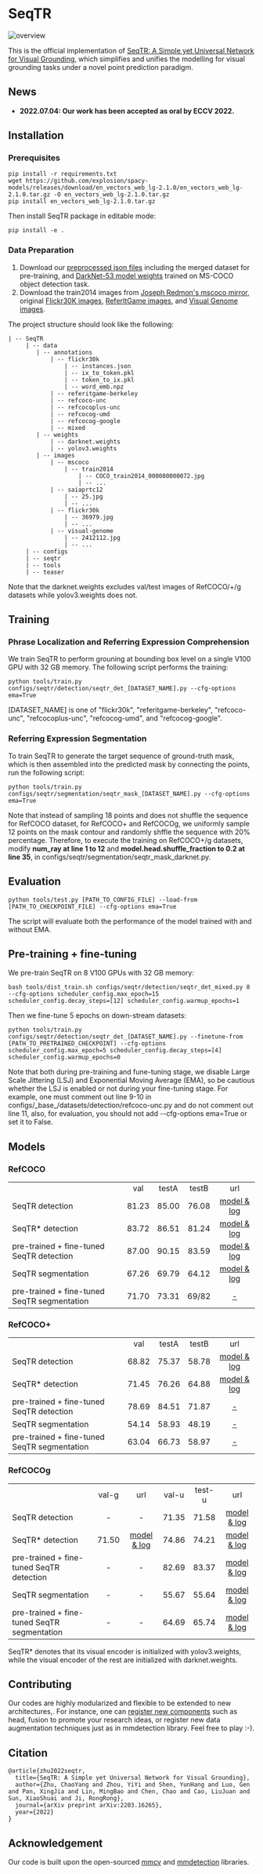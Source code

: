 # SeqTR

![overview](./teaser/overview.png)  

This is the official implementation of [SeqTR: A Simple yet Universal Network for Visual Grounding](https://arxiv.org/abs/2203.16265), which simplifies and unifies the modelling for visual grounding tasks under a novel point prediction paradigm. 

<!-- To this end, different grounding tasks can be tackled in one network with the simple cross-entropy loss. We surpass or maintain on par with state-of-the-arts, and also outperform a set of larget-scale pre-trained models with much less expenditure, suggesting a simple and universal approach is indeed feasible. -->

## News

- **2022.07.04: Our work has been accepted as oral by ECCV 2022.**


## Installation

### Prerequisites

```
pip install -r requirements.txt
wget https://github.com/explosion/spacy-models/releases/download/en_vectors_web_lg-2.1.0/en_vectors_web_lg-2.1.0.tar.gz -O en_vectors_web_lg-2.1.0.tar.gz
pip install en_vectors_web_lg-2.1.0.tar.gz
```
Then install SeqTR package in editable mode:
```
pip install -e .
```

### Data Preparation

1. Download our [preprocessed json files](https://drive.google.com/drive/folders/1IXnSieVr5CHF2pVJpj0DlwC6R3SbfolU?usp=sharing) including the merged dataset for pre-training, and [DarkNet-53 model weights](https://drive.google.com/drive/folders/1W8y_WS-8cnuU0LnF8e1v8ZowZvpEaolk?usp=sharing) trained on MS-COCO object detection task.
2. Download the train2014 images from [Joseph Redmon's mscoco mirror](https://pjreddie.com/projects/coco-mirror/), original [Flickr30K images](http://shannon.cs.illinois.edu/DenotationGraph/), [ReferItGame images](https://drive.google.com/file/d/1R6Tm7tQTHCil6A_eOhjudK3rgaBxkD2t/view?usp=sharing), and [Visual Genome images](http://visualgenome.org/api/v0/api_home.html).

The project structure should look like the following:

```
| -- SeqTR
     | -- data
        | -- annotations
            | -- flickr30k
                | -- instances.json
                | -- ix_to_token.pkl
                | -- token_to_ix.pkl
                | -- word_emb.npz
            | -- referitgame-berkeley
            | -- refcoco-unc
            | -- refcocoplus-unc
            | -- refcocog-umd
            | -- refcocog-google
            | -- mixed
        | -- weights
            | -- darknet.weights
            | -- yolov3.weights
        | -- images
            | -- mscoco
                | -- train2014
                    | -- COCO_train2014_000000000072.jpg
                    | -- ...
            | -- saiaprtc12
                | -- 25.jpg
                | -- ...
            | -- flickr30k
                | -- 36979.jpg
                | -- ...
            | -- visual-genome
                | -- 2412112.jpg
                | -- ...
     | -- configs
     | -- seqtr
     | -- tools
     | -- teaser
```
Note that the darknet.weights excludes val/test images of RefCOCO/+/g datasets while yolov3.weights does not.

## Training

### Phrase Localization and Referring Expression Comprehension

We train SeqTR to perform grouning at bounding box level on a single V100 GPU with 32 GB memory. The following script performs the training:
```
python tools/train.py configs/seqtr/detection/seqtr_det_[DATASET_NAME].py --cfg-options ema=True
```
[DATASET_NAME] is one of "flickr30k", "referitgame-berkeley", "refcoco-unc", "refcocoplus-unc", "refcocog-umd", and "refcocog-google".

### Referring Expression Segmentation

To train SeqTR to generate the target sequence of ground-truth mask, which is then assembled into the predicted mask by connecting the points, run the following script:

```
python tools/train.py configs/seqtr/segmentation/seqtr_mask_[DATASET_NAME].py --cfg-options ema=True
```

Note that instead of sampling 18 points and does not shuffle the sequence for RefCOCO dataset, for RefCOCO+ and RefCOCOg, we uniformly sample 12 points on the mask contour and randomly shffle the sequence with 20% percentage. Therefore, to execute the training on RefCOCO+/g datasets, modify **num_ray at line 1 to 12** and **model.head.shuffle_fraction to 0.2 at line 35**, in configs/seqtr/segmentation/seqtr_mask_darknet.py.

## Evaluation

```
python tools/test.py [PATH_TO_CONFIG_FILE] --load-from [PATH_TO_CHECKPOINT_FILE] --cfg-options ema=True
```

The script will evaluate both the performance of the model trained with and without EMA. 

## Pre-training + fine-tuning

We pre-train SeqTR on 8 V100 GPUs with 32 GB memory:
 
```
bash tools/dist_train.sh configs/seqtr/detection/seqtr_det_mixed.py 8 --cfg-options scheduler_config.max_epoch=15 scheduler_config.decay_steps=[12] scheduler_config.warmup_epochs=1
```

Then we fine-tune 5 epochs on down-stream datasets:

```
python tools/train.py configs/seqtr/detection/seqtr_det_[DATASET_NAME].py --finetune-from [PATH_TO_PRETRAINED_CHECKPOINT] --cfg-options scheduler_config.max_epoch=5 scheduler_config.decay_steps=[4] scheduler_config.warmup_epochs=0
```

Note that both during pre-training and fune-tuning stage, we disable Large Scale Jittering (LSJ) and Exponential Moving Average (EMA), so be cautious whether the LSJ is enabled or not during your fine-tuning stage. For example, one must comment out line 9-10 in configs/\_base\_/datasets/detection/refcoco-unc.py and do not comment out line 11, also, for evaluation, you should not add --cfg-options ema=True or set it to False.

## Models

### RefCOCO

<table>
<tr>
<td></td><td align="center">val</td><td align="center">testA</td><td align="center">testB</td><td align="center">url</td>
</tr>
<tr>
<td>SeqTR detection</td><td align="center">81.23</td><td align="center">85.00</td><td align="center">76.08</td><td align="center"><a href="https://pan.baidu.com/s/1m70hE43XTqpUPaZ8rbPSDg?pwd=hh3q">model & log</a></td>
</tr>
<tr>
<td>SeqTR* detection</td><td align="center">83.72</td><td align="center">86.51</td><td align="center">81.24</td><td align="center"><a href="https://pan.baidu.com/s/1QlisArPe8_XIxBLOzY247A?pwd=of7w">model & log</a></td>
</tr>
<tr>
<td>pre-trained + fine-tuned SeqTR detection</td><td align="center">87.00</td><td align="center">90.15</td><td align="center">83.59</td><td align="center"><a href="https://pan.baidu.com/s/1nC-DtTlAesSXYjUFzOnG6A?pwd=wknb">model & log</a></td>
</tr>
<tr>
<td>SeqTR segmentation</td><td align="center">67.26</td><td align="center">69.79</td><td align="center">64.12</td><td align="center"><a href="https://pan.baidu.com/s/1FEHxWwkhbN6ouwtSG3K2Tg?pwd=j978">model & log</a></td>
</tr>
<tr>
<td>pre-trained + fine-tuned SeqTR segmentation</td><td align="center">71.70</td><td align="center">73.31</td><td align="center">69/82</td><td align="center"><a href="">-</a></td>
</tr>
</table>

### RefCOCO+

<table>
<tr>
<td></td><td align="center">val</td><td align="center">testA</td><td align="center">testB</td><td align="center">url</td>
</tr>
<tr>
<td>SeqTR detection</td><td align="center">68.82</td><td align="center">75.37</td><td align="center">58.78</td><td align="center"><a href="https://pan.baidu.com/s/10IXsNKDbsZ_zba8tQZPgkg?pwd=1vw8">model & log</a></td>
</tr>
<tr>
<td>SeqTR* detection</td><td align="center">71.45</td><td align="center">76.26</td><td align="center">64.88</td><td align="center"><a href="https://pan.baidu.com/s/1aa7fBWtOiaBlTYb7Tig6iw?pwd=o5vd">model & log</a></td>
</tr>
<tr>
<td>pre-trained + fine-tuned SeqTR detection</td><td align="center">78.69</td><td align="center">84.51</td><td align="center">71.87</td><td align="center"><a href="">-</a></td>
</tr>
<tr>
<td>SeqTR segmentation</td><td align="center">54.14</td><td align="center">58.93</td><td align="center">48.19</td><td align="center"><a href="">-</a></td>
</tr>
<tr>
<td>pre-trained + fine-tuned SeqTR segmentation</td><td align="center">63.04</td><td align="center">66.73</td><td align="center">58.97</td><td align="center"><a href="">-</a></td>
</tr>
</table>

### RefCOCOg

<table>
<tr>
<td></td><td align="center">val-g</td><td align="center">url</td><td align="center">val-u</td><td align="center">test-u</td><td align="center">url</td>
</tr>
<tr>
<td>SeqTR detection</td><td align="center">-</td><td align="center">-</td><td align="center">71.35</td><td align="center">71.58</td><td align="center"><a href="https://pan.baidu.com/s/1fObNiIxgWrBy31AkXj9krg?pwd=b6ji">model & log</a></td>
</tr>
<tr>
<td>SeqTR* detection</td><td align="center">71.50</td><td align="center"><a href="https://pan.baidu.com/s/1v_fEGMWVXPoQKueBoXcjDQ?pwd=d1kp">model & log</a></td><td align="center">74.86</td><td align="center">74.21</td><td align="center"><a href="https://pan.baidu.com/s/1g-3XdzLow27pcIUug2KuhA?pwd=23tj">model & log</a></td>
</tr>
<tr>
<td>pre-trained + fine-tuned SeqTR detection</td><td align="center">-</td><td align="center"><a>-</a></td><td align="center">82.69</td><td align="center">83.37</td><td align="center"><a href="https://pan.baidu.com/s/1-0a_qz8bHTzdbIsN5mDaOg?pwd=pji5">model & log</a></td>
</tr>
<tr>
<td>SeqTR segmentation</td><td align="center">-</td><td align="center">-</td><td align="center">55.67</td><td align="center">55.64</td><td align="center"><a href="https://pan.baidu.com/s/18G6SSuEwEn0XtNEnj9taIg?pwd=ptpm">model & log</a></td>
</tr>
<tr>
<td>pre-trained + fine-tuned SeqTR segmentation</td><td align="center">-</td><td align="center">-</td><td align="center">64.69</td><td align="center">65.74</td><td align="center"><a href="https://pan.baidu.com/s/1l-g4ji2T139MFxSBSOEGFQ?pwd=r36v">model & log</a></td>
</tr>
</table>

SeqTR* denotes that its visual encoder is initialized with yolov3.weights, while the visual encoder of the rest are initialized with darknet.weights.

## Contributing

Our codes are highly modularized and flexible to be extended to new architectures,. For instance, one can [register new components](https://mmdetection.readthedocs.io/en/v2.21.0/tutorials/customize_models.html) such as head, fusion to promote your research ideas, or register new data augmentation techniques just as in mmdetection library. Feel free to play :-).

## Citation

```
@article{zhu2022seqtr,
  title={SeqTR: A Simple yet Universal Network for Visual Grounding},
  author={Zhu, ChaoYang and Zhou, YiYi and Shen, YunHang and Luo, Gen and Pan, XingJia and Lin, MingBao and Chen, Chao and Cao, LiuJuan and Sun, XiaoShuai and Ji, RongRong},
  journal={arXiv preprint arXiv:2203.16265},
  year={2022}
}
```

## Acknowledgement

Our code is built upon the open-sourced [mmcv](https://github.com/open-mmlab/mmcv) and [mmdetection](https://github.com/open-mmlab/mmdetection) libraries. 